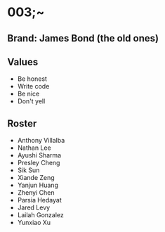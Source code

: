 # 003;~

## Brand: James Bond (the old ones)

## Values
 * Be honest
 * Write code
 * Be nice
 * Don't yell

## Roster
 * Anthony Villalba
 * Nathan Lee
 * Ayushi Sharma
 * Presley Cheng
 * Sik Sun
 * Xiande Zeng
 * Yanjun Huang
 * Zhenyi Chen
 * Parsia Hedayat
 * Jared Levy
 * Lailah Gonzalez
 * Yunxiao Xu
